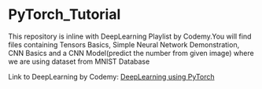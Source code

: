 # PyTorch_Tutorial
This repository is inline with DeepLearning Playlist by Codemy.You will find files containing Tensors Basics, Simple Neural Network Demonstration, CNN Basics and a CNN Model(predict the number from given image) where we are using dataset from MNIST Database

Link to DeepLearning by Codemy:
[DeepLearning using PyTorch](https://youtube.com/playlist?list=PLCC34OHNcOtpcgR9LEYSdi9r7XIbpkpK1&si=iQdr5R4bXJ0BGpNU)
